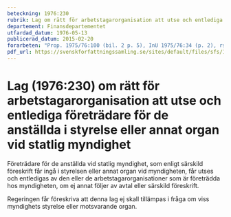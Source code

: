 ```yaml
---
beteckning: 1976:230
rubrik: Lag om rätt för arbetstagarorganisation att utse och entlediga företrädare för de anställda i styrelse eller annat organ vid statlig myndighet
departement: Finansdepartementet
utfardad_datum: 1976-05-13
publicerad_datum: 2015-02-20
forarbeten: "Prop. 1975/76:100 (bil. 2 p. 5), InU 1975/76:34 (p. 2), rskr 1975/76:168"
pdf_url: https://svenskforfattningssamling.se/sites/default/files/sfs/1976-05/SFS1976-230.pdf
---
```


# Lag (1976:230) om rätt för arbetstagarorganisation att utse och entlediga företrädare för de anställda i styrelse eller annat organ vid statlig myndighet

Företrädare för de anställda vid statlig myndighet, som enligt särskild föreskrift får ingå i styrelsen eller annat organ vid myndigheten, får utses och entledigas av den eller de arbetstagarorganisationer som är företrädda hos myndigheten, om ej annat följer av avtal eller särskild föreskrift.

Regeringen får föreskriva att denna lag ej skall tillämpas i fråga om viss myndighets styrelse eller motsvarande organ.